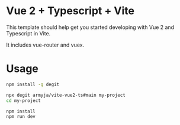 # Vue 2 + Typescript + Vite

This template should help get you started developing with Vue 2 and Typescript in Vite.  

It includes vue-router and vuex.

# Usage

```bash
npm install -g degit
```

```bash
npx degit armyja/vite-vue2-ts#main my-project
cd my-project

npm install
npm run dev
```
